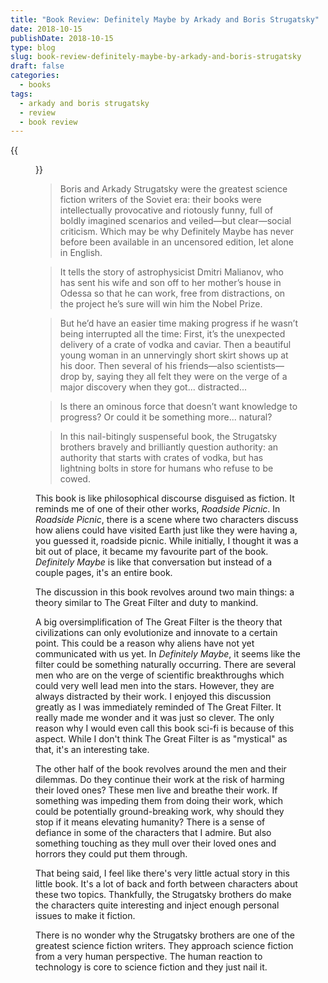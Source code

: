 ```yaml
---
title: "Book Review: Definitely Maybe by Arkady and Boris Strugatsky"
date: 2018-10-15
publishDate: 2018-10-15
type: blog
slug: book-review-definitely-maybe-by-arkady-and-boris-strugatsky
draft: false
categories:
  - books
tags:
  - arkady and boris strugatsky
  - review
  - book review
---
```


{{<figure src="https://res.cloudinary.com/dvozrk6m8/image/upload/v1539569061/definitely-maybe-arkady-and-boris-strugatsky_rlua1c.png" title="Definitle Maybe by Arkady and Boris Strugatsky">}}

> Boris and Arkady Strugatsky were the greatest science fiction writers of the Soviet era: their books were intellectually provocative and riotously funny, full of boldly imagined scenarios and veiled—but clear—social criticism. Which may be why Definitely Maybe has never before been available in an uncensored edition, let alone in English.

> It tells the story of astrophysicist Dmitri Malianov, who has sent his wife and son off to her mother’s house in Odessa so that he can work, free from distractions, on the project he’s sure will win him the Nobel Prize.

> But he’d have an easier time making progress if he wasn’t being interrupted all the time: First, it’s the unexpected delivery of a crate of vodka and caviar. Then a beautiful young woman in an unnervingly short skirt shows up at his door. Then several of his friends—also scientists—drop by, saying they all felt they were on the verge of a major discovery when they got... distracted...

> Is there an ominous force that doesn’t want knowledge to progress? Or could it be something more... natural?

> In this nail-bitingly suspenseful book, the Strugatsky brothers bravely and brilliantly question authority: an authority that starts with crates of vodka, but has lightning bolts in store for humans who refuse to be cowed.

This book is like philosophical discourse disguised as fiction. It reminds me of one of their other works, *Roadside Picnic*. In *Roadside Picnic*, there is a scene where two characters discuss how aliens could have visited Earth just like they were having a, you guessed it, roadside picnic. While initially, I thought it was a bit out of place, it became my favourite part of the book. *Definitely Maybe* is like that conversation but instead of a couple pages, it's an entire book.

The discussion in this book revolves around two main things: a theory similar to The Great Filter and duty to mankind.

A big oversimplification of The Great Filter is the theory that civilizations can only evolutionize and innovate to a certain point. This could be a reason why aliens have not yet communicated with us yet. In *Definitely Maybe*, it seems like the filter could be something naturally occurring. There are several men who are on the verge of scientific breakthroughs which could very well lead men into the stars. However, they are always distracted by their work. I enjoyed this discussion greatly as I was immediately reminded of The Great Filter. It really made me wonder and it was just so clever. The only reason why I would even call this book sci-fi is because of this aspect. While I don't think The Great Filter is as "mystical" as that, it's an interesting take.

The other half of the book revolves around the men and their dilemmas. Do they continue their work at the risk of harming their loved ones? These men live and breathe their work. If something was impeding them from doing their work, which could be potentially ground-breaking work, why should they stop if it means elevating humanity? There is a sense of defiance in some of the characters that I admire. But also something touching as they mull over their loved ones and horrors they could put them through.

That being said, I feel like there's very little actual story in this little book. It's a lot of back and forth between characters about these two topics. Thankfully, the Strugatsky brothers do make the characters quite interesting and inject enough personal issues to make it fiction.

There is no wonder why the Strugatsky brothers are one of the greatest science fiction writers. They approach science fiction from a very human perspective. The human reaction to technology is core to science fiction and they just nail it.
